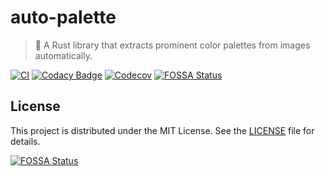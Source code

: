 # auto-palette

> 🎨 A Rust library that extracts prominent color palettes from images automatically.

[![CI](https://github.com/t28hub/auto-palette/actions/workflows/ci.yml/badge.svg)](https://github.com/t28hub/auto-palette/actions/workflows/ci.yml)
[![Codacy Badge](https://app.codacy.com/project/badge/Grade/5de09d1930244071a2fa39d5cfcd8633)](https://app.codacy.com/gh/t28hub/auto-palette/dashboard?utm_source=gh&utm_medium=referral&utm_content=&utm_campaign=Badge_grade)
[![Codecov](https://codecov.io/gh/t28hub/auto-palette/graph/badge.svg?token=E1IPqCZP3h)](https://codecov.io/gh/t28hub/auto-palette)
[![FOSSA Status](https://app.fossa.com/api/projects/git%2Bgithub.com%2Ft28hub%2Fauto-palette.svg?type=shield)](https://app.fossa.com/projects/git%2Bgithub.com%2Ft28hub%2Fauto-palette?ref=badge_shield)

## License
This project is distributed under the MIT License. See the [LICENSE](LICENSE) file for details.

[![FOSSA Status](https://app.fossa.com/api/projects/git%2Bgithub.com%2Ft28hub%2Fauto-palette.svg?type=large)](https://app.fossa.com/projects/git%2Bgithub.com%2Ft28hub%2Fauto-palette?ref=badge_large)